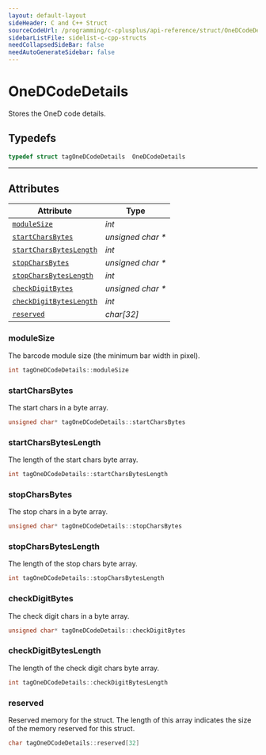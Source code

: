 ```yaml
---
layout: default-layout
sideHeader: C and C++ Struct
sourceCodeUrl: /programming/c-cplusplus/api-reference/struct/OneDCodeDetails.md
sidebarListFile: sidelist-c-cpp-structs
needCollapsedSideBar: false
needAutoGenerateSidebar: false
---
```


# OneDCodeDetails
Stores the OneD code details.

## Typedefs

```cpp
typedef struct tagOneDCodeDetails  OneDCodeDetails
```  
  
---
  

## Attributes
  
| Attribute | Type |
|---------- | ---- |
| [`moduleSize`](#modulesize) | *int* |
| [`startCharsBytes`](#startcharsbytes) | *unsigned char \** |
| [`startCharsBytesLength`](#startcharsbyteslength) | *int* |
| [`stopCharsBytes`](#stopcharsbytes) | *unsigned char \** |
| [`stopCharsBytesLength`](#stopcharsbyteslength) | *int* |
| [`checkDigitBytes`](#checkdigitbytes) | *unsigned char \** |
| [`checkDigitBytesLength`](#checkdigitbyteslength) | *int* |
| [`reserved`](#reserved) | *char\[32\]* |


### moduleSize
The barcode module size (the minimum bar width in pixel).
```cpp
int tagOneDCodeDetails::moduleSize
```

### startCharsBytes
The start chars in a byte array.
```cpp
unsigned char* tagOneDCodeDetails::startCharsBytes
```

### startCharsBytesLength
The length of the start chars byte array.
```cpp
int tagOneDCodeDetails::startCharsBytesLength
```

### stopCharsBytes
The stop chars in a byte array.
```cpp
unsigned char* tagOneDCodeDetails::stopCharsBytes
```

### stopCharsBytesLength
The length of the stop chars byte array.
```cpp
int tagOneDCodeDetails::stopCharsBytesLength
```

### checkDigitBytes
The check digit chars in a byte array.
```cpp
unsigned char* tagOneDCodeDetails::checkDigitBytes
```

### checkDigitBytesLength
The length of the check digit chars byte array.
```cpp
int tagOneDCodeDetails::checkDigitBytesLength
```

### reserved
Reserved memory for the struct. The length of this array indicates the size of the memory reserved for this struct.
```cpp
char tagOneDCodeDetails::reserved[32]
```
